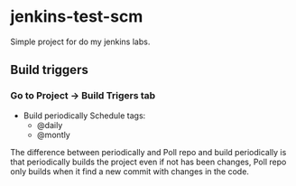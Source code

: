 # jenkins-test-scm
Simple project for do my jenkins labs.

## Build triggers
### Go to Project -> Build Trigers tab
- Build periodically
Schedule tags:
    - @daily
    - @montly

The difference between periodically and Poll repo and build periodically is that periodically builds the project even if not has been changes, Poll repo only builds when it find a new commit with changes in the code.


